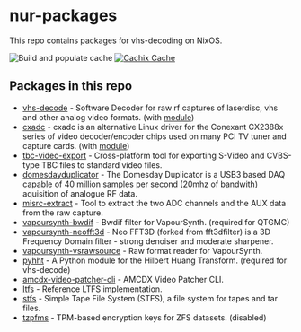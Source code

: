# nur-packages
This repo contains packages for vhs-decoding on NixOS.

![Build and populate cache](https://github.com/JuniorISAJitterbug/nur-packages/workflows/Build%20and%20populate%20cache/badge.svg)
[![Cachix Cache](https://img.shields.io/badge/cachix-jitterbug-blue.svg)](https://jitterbug.cachix.org)


## Packages in this repo
- [vhs-decode](https://github.com/oyvindln/vhs-decode) - Software Decoder for raw rf captures of laserdisc, vhs and other analog video formats. (with [module](modules/vhs-decode/README.md))
- [cxadc](https://github.com/happycube/cxadc-linux3) - cxadc is an alternative Linux driver for the Conexant CX2388x series of video decoder/encoder chips used on many PCI TV tuner and capture cards. (with [module](modules/cxadc/README.md))
- [tbc-video-export](https://github.com/JuniorIsAJitterbug/tbc-video-export) - Cross-platform tool for exporting S-Video and CVBS-type TBC files to standard video files. 
- [domesdayduplicator](https://github.com/harrypm/DomesdayDuplicator) - The Domesday Duplicator is a USB3 based DAQ capable of 40 million samples per second (20mhz of bandwith) aquisition of analogue RF data.
- [misrc-extract](https://github.com/Stefan-Olt/MISRC) - Tool to extract the two ADC channels and the AUX data from the raw capture.
- [vapoursynth-bwdif](https://github.com/HomeOfVapourSynthEvolution/VapourSynth-Bwdif) - Bwdif filter for VapourSynth. (required for QTGMC)
- [vapoursynth-neofft3d](https://github.com/HomeOfAviSynthPlusEvolution/neo_FFT3D) - Neo FFT3D (forked from fft3dfilter) is a 3D Frequency Domain filter - strong denoiser and moderate sharpener.
- [vapoursynth-vsrawsource](https://github.com/JuniorIsAJitterbug/vsrawsource) - Raw format reader for VapourSynth.
- [pyhht](https://github.com/jaidevd/pyhht) - A Python module for the Hilbert Huang Transform. (required for vhs-decode)
- [amcdx-video-patcher-cli](https://mogurenko.com) - AMCDX Video Patcher CLI.
- [ltfs](https://github.com/LinearTapeFileSystem/ltfs) - Reference LTFS implementation.
- [stfs](https://github.com/pojntfx/stfs) - Simple Tape File System (STFS), a file system for tapes and tar files.
- [tzpfms](https://git.sr.ht/~nabijaczleweli/tzpfms) - TPM-based encryption keys for ZFS datasets. (disabled)